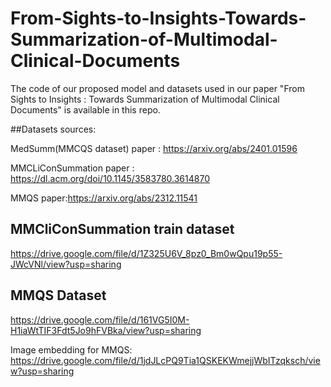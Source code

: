 # From-Sights-to-Insights-Towards-Summarization-of-Multimodal-Clinical-Documents
The code of our proposed model and  datasets used  in  our paper "From Sights to Insights : Towards Summarization of Multimodal Clinical Documents" is available in this repo.


##Datasets sources:

MedSumm(MMCQS dataset) paper : https://arxiv.org/abs/2401.01596

MMCLiConSummation paper : https://dl.acm.org/doi/10.1145/3583780.3614870

MMQS paper:https://arxiv.org/abs/2312.11541








##  MMCliConSummation train dataset

https://drive.google.com/file/d/1Z325U6V_8pz0_Bm0wQpu19p55-JWcVNl/view?usp=sharing

## MMQS Dataset

https://drive.google.com/file/d/161VG5I0M-H1iaWtTIF3Fdt5Jo9hFVBka/view?usp=sharing


Image embedding for MMQS: https://drive.google.com/file/d/1jdJLcPQ9Tia1QSKEKWmejjWbITzqksch/view?usp=sharing



